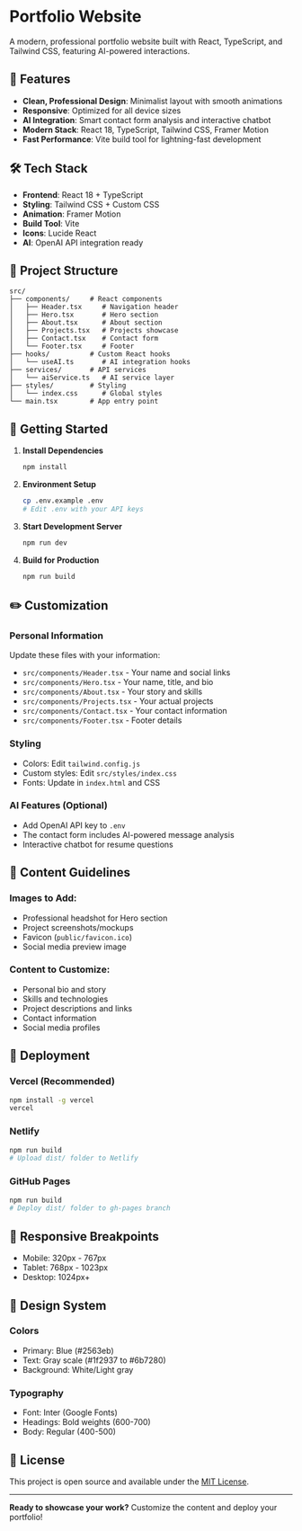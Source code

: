 # Portfolio Website

A modern, professional portfolio website built with React, TypeScript, and Tailwind CSS, featuring AI-powered interactions.

## 🚀 Features

- **Clean, Professional Design**: Minimalist layout with smooth animations
- **Responsive**: Optimized for all device sizes  
- **AI Integration**: Smart contact form analysis and interactive chatbot
- **Modern Stack**: React 18, TypeScript, Tailwind CSS, Framer Motion
- **Fast Performance**: Vite build tool for lightning-fast development

## 🛠️ Tech Stack

- **Frontend**: React 18 + TypeScript
- **Styling**: Tailwind CSS + Custom CSS
- **Animation**: Framer Motion
- **Build Tool**: Vite
- **Icons**: Lucide React
- **AI**: OpenAI API integration ready

## 📁 Project Structure

```
src/
├── components/     # React components
│   ├── Header.tsx     # Navigation header
│   ├── Hero.tsx       # Hero section  
│   ├── About.tsx      # About section
│   ├── Projects.tsx   # Projects showcase
│   ├── Contact.tsx    # Contact form
│   └── Footer.tsx     # Footer
├── hooks/          # Custom React hooks
│   └── useAI.ts       # AI integration hooks
├── services/       # API services
│   └── aiService.ts   # AI service layer
├── styles/         # Styling
│   └── index.css      # Global styles
└── main.tsx        # App entry point
```

## 🚦 Getting Started

1. **Install Dependencies**
   ```bash
   npm install
   ```

2. **Environment Setup**
   ```bash
   cp .env.example .env
   # Edit .env with your API keys
   ```

3. **Start Development Server**
   ```bash
   npm run dev
   ```

4. **Build for Production**
   ```bash
   npm run build
   ```

## ✏️ Customization

### Personal Information
Update these files with your information:
- `src/components/Header.tsx` - Your name and social links
- `src/components/Hero.tsx` - Your name, title, and bio
- `src/components/About.tsx` - Your story and skills
- `src/components/Projects.tsx` - Your actual projects
- `src/components/Contact.tsx` - Your contact information
- `src/components/Footer.tsx` - Footer details

### Styling
- Colors: Edit `tailwind.config.js`
- Custom styles: Edit `src/styles/index.css`
- Fonts: Update in `index.html` and CSS

### AI Features (Optional)
- Add OpenAI API key to `.env`
- The contact form includes AI-powered message analysis
- Interactive chatbot for resume questions

## 📝 Content Guidelines

### Images to Add:
- Professional headshot for Hero section
- Project screenshots/mockups
- Favicon (`public/favicon.ico`)
- Social media preview image

### Content to Customize:
- Personal bio and story
- Skills and technologies
- Project descriptions and links
- Contact information
- Social media profiles

## 🚀 Deployment

### Vercel (Recommended)
```bash
npm install -g vercel
vercel
```

### Netlify
```bash
npm run build
# Upload dist/ folder to Netlify
```

### GitHub Pages
```bash
npm run build
# Deploy dist/ folder to gh-pages branch
```

## 📱 Responsive Breakpoints

- Mobile: 320px - 767px
- Tablet: 768px - 1023px  
- Desktop: 1024px+

## 🎨 Design System

### Colors
- Primary: Blue (#2563eb)
- Text: Gray scale (#1f2937 to #6b7280)
- Background: White/Light gray

### Typography
- Font: Inter (Google Fonts)
- Headings: Bold weights (600-700)
- Body: Regular (400-500)

## 📄 License

This project is open source and available under the [MIT License](LICENSE).

---

**Ready to showcase your work?** Customize the content and deploy your portfolio!